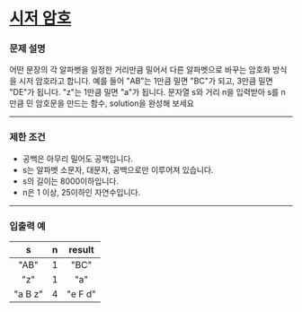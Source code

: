 # [시저 암호](https://programmers.co.kr/learn/courses/30/lessons/12926)

### 문제 설명

어떤 문장의 각 알파벳을 일정한 거리만큼 밀어서 다른 알파벳으로 바꾸는 암호화 방식을 시저 암호라고 합니다. 예를 들어 "AB"는 1만큼 밀면 "BC"가 되고, 3만큼 밀면 "DE"가 됩니다. "z"는 1만큼 밀면 "a"가 됩니다. 문자열 s와 거리 n을 입력받아 s를 n만큼 민 암호문을 만드는 함수, solution을 완성해 보세요

---

### 제한 조건

  - 공백은 아무리 밀어도 공백입니다.
  - s는 알파벳 소문자, 대문자, 공백으로만 이루어져 있습니다.
  - s의 길이는 8000이하입니다.
  - n은 1 이상, 25이하인 자연수입니다.

---

### 입출력 예

|   s   |   n   | result |
| :---: | :---: | :----: |
|   "AB"   |  1   | "BC"  |
|   "z"   |   1  | "a"  |
|   "a B z"   |  4   | "e F d"  |